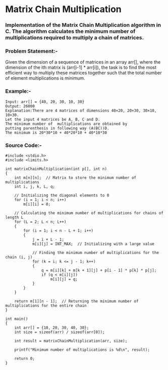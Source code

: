 # Matrix Chain Multiplication 
### Implementation of the Matrix Chain Multiplication algorithm in C. The algorithm calculates the minimum number of multiplications required to multiply a chain of matrices.

### Problem Statement:- 
Given the dimension of a sequence of matrices in an array arr[], where the dimension of the ith matrix is (arr[i-1] * arr[i]), the task is to find the most efficient way to multiply these matrices together such that the total number of element multiplications is minimum.

### Example:- 

~~~
Input: arr[] = {40, 20, 30, 10, 30}
Output: 26000
Explanation:There are 4 matrices of dimensions 40×20, 20×30, 30×10, 10×30.
Let the input 4 matrices be A, B, C and D.
The minimum number of  multiplications are obtained by 
putting parenthesis in following way (A(BC))D.
The minimum is 20*30*10 + 40*20*10 + 40*10*30
~~~

### Source Code:- 

~~~
#include <stdio.h>
#include <limits.h>

int matrixChainMultiplication(int p[], int n)
{
    int m[n][n];  // Matrix to store the minimum number of multiplications
    int i, j, k, L, q;

    // Initializing the diagonal elements to 0
    for (i = 1; i < n; i++)
        m[i][i] = 0;

    // Calculating the minimum number of multiplications for chains of length L
    for (L = 2; L < n; L++)
    {
        for (i = 1; i < n - L + 1; i++)
        {
            j = i + L - 1;
            m[i][j] = INT_MAX;  // Initializing with a large value

            // Finding the minimum number of multiplications for the chain (i, j)
            for (k = i; k <= j - 1; k++)
            {
                q = m[i][k] + m[k + 1][j] + p[i - 1] * p[k] * p[j];
                if (q < m[i][j])
                    m[i][j] = q;
            }
        }
    }

    return m[1][n - 1];  // Returning the minimum number of multiplications for the entire chain
}

int main()
{
    int arr[] = {10, 20, 30, 40, 30};
    int size = sizeof(arr) / sizeof(arr[0]);

    int result = matrixChainMultiplication(arr, size);

    printf("Minimum number of multiplications is %d\n", result);

    return 0;
}

~~~
